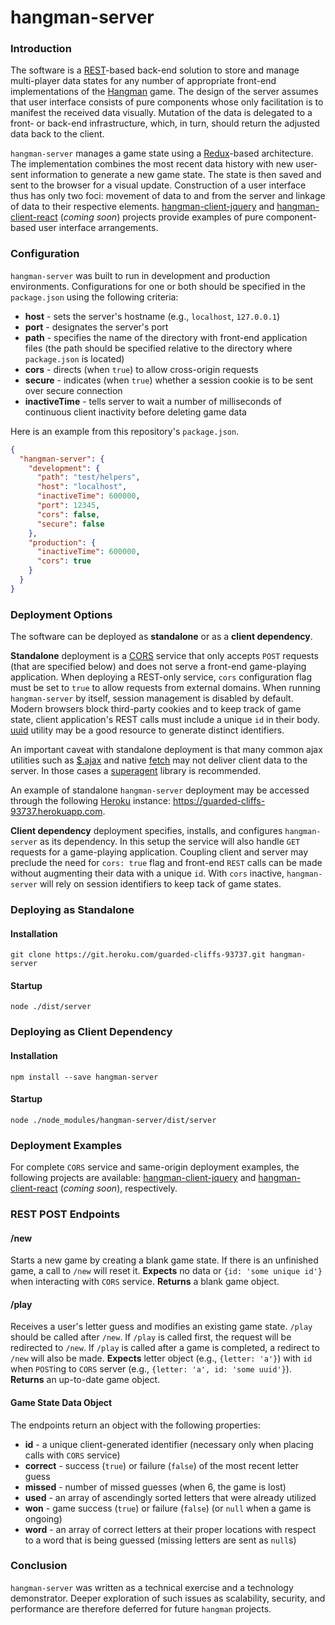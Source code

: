 # hangman-server

### Introduction

The software is a [REST](https://en.wikipedia.org/wiki/Representational_state_transfer)-based 
back-end solution to store and manage multi-player data states for any number of
appropriate front-end implementations of the [Hangman](https://en.wikipedia.org/wiki/Hangman_(game))
game.  The design of the server assumes that user interface consists of pure 
components whose only facilitation is to manifest the received data visually.
Mutation of the data is delegated to a front- or back-end infrastructure, which,
in turn, should return the adjusted data back to the client.

`hangman-server` manages a game state using a [Redux](http://redux.js.org/)-based
architecture.  The implementation combines the most recent data history with new 
user-sent information to generate a new game state.  The state is then saved and 
sent to the browser for a visual update.  Construction of a user interface thus 
has only two foci: movement of data to and from the server and linkage of data 
to their respective elements.  [hangman-client-jquery](https://github.com/aptivator/hangman-client-jquery)
and [hangman-client-react]() (*coming soon*) projects provide examples of pure 
component-based user interface arrangements.

### Configuration

`hangman-server` was built to run in development and production environments.
Configurations for one or both should be specified in the `package.json` using
the following criteria:

* **host** - sets the server's hostname (e.g., `localhost`, `127.0.0.1`)
* **port** - designates the server's port
* **path** - specifies the name of the directory with front-end application files
  (the path should be specified relative to the directory where `package.json` 
  is located)
* **cors** - directs (when `true`) to allow cross-origin requests
* **secure** - indicates (when `true`) whether a session cookie is to be sent
  over secure connection
* **inactiveTime** - tells server to wait a number of milliseconds of continuous
  client inactivity before deleting game data

Here is an example from this repository's `package.json`.

```json
{
  "hangman-server": {
    "development": {
      "path": "test/helpers",
      "host": "localhost",
      "inactiveTime": 600000,
      "port": 12345,
      "cors": false,
      "secure": false
    },
    "production": {
      "inactiveTime": 600000,
      "cors": true
    }
  }  
}
```

### Deployment Options

The software can be deployed as **standalone** or as a **client dependency**.

**Standalone** deployment is a [CORS](https://en.wikipedia.org/wiki/Cross-origin_resource_sharing)
service that only accepts `POST` requests (that are specified below) and does
not serve a front-end game-playing application.  When deploying a REST-only 
service, `cors` configuration flag must be set to `true` to allow requests from
external domains.  When running `hangman-server` by itself, session management 
is disabled by default.  Modern browsers block third-party cookies and to keep 
track of game state, client application's REST calls must include a unique `id`
in their body.  [uuid](https://www.npmjs.com/package/uuid) utility may be a good
resource to generate distinct identifiers.

An important caveat with standalone deployment is that many common ajax utilities
such as [$.ajax](http://api.jquery.com/jquery.ajax/) and native [fetch](https://developer.mozilla.org/en-US/docs/Web/API/Fetch_API/Using_Fetch)
may not deliver client data to the server.  In those cases a [superagent](https://visionmedia.github.io/superagent/)
library is recommended.

An example of standalone `hangman-server` deployment may be accessed through the
following [Heroku](https://www.heroku.com/) instance: https://guarded-cliffs-93737.herokuapp.com.  

**Client dependency** deployment specifies, installs, and configures 
`hangman-server` as its dependency.  In this setup the service will also handle
`GET` requests for a game-playing application.  Coupling client and server
may preclude the need for `cors: true` flag and front-end `REST` calls can be 
made without augmenting their data with a unique `id`.  With `cors` inactive,
`hangman-server` will rely on session identifiers to keep tack of game states.

### Deploying as Standalone

#### Installation

```
git clone https://git.heroku.com/guarded-cliffs-93737.git hangman-server
```

#### Startup

```
node ./dist/server
```

### Deploying as Client Dependency

#### Installation

```
npm install --save hangman-server
```

#### Startup

```
node ./node_modules/hangman-server/dist/server
```

### Deployment Examples

For complete `CORS` service and same-origin deployment examples, the following
projects are available: [hangman-client-jquery](https://github.com/aptivator/hangman-client-jquery) 
and [hangman-client-react]() (*coming soon*), respectively.

### REST POST Endpoints

#### /new

Starts a new game by creating a blank game state.  If there is an unfinished game,
a call to `/new` will reset it.  **Expects** no data or `{id: 'some unique id'}`
when interacting with `CORS` service.  **Returns** a blank game object.

#### /play

Receives a user's letter guess and modifies an existing game state.  `/play` should
be called after `/new`.  If `/play` is called first, the request will be redirected
to `/new`.  If `/play` is called after a game is completed, a redirect to `/new` 
will also be made.  **Expects** letter object (e.g., `{letter: 'a'}`) with `id`
when `POST`ing to `CORS` server (e.g., `{letter: 'a', id: 'some uuid'}`).
**Returns** an up-to-date game object.

#### Game State Data Object

The endpoints return an object with the following properties:

* **id** - a unique client-generated identifier (necessary only when placing 
  calls with `CORS` service)
* **correct** - success (`true`) or failure (`false`) of the most recent letter 
  guess
* **missed** - number of missed guesses (when 6, the game is lost)
* **used** - an array of ascendingly sorted letters that were already utilized
* **won** - game success (`true`) or failure (`false`) (or `null` when a game is
  ongoing)
* **word** - an array of correct letters at their proper locations with
  respect to a word that is being guessed (missing letters are sent as `null`s)

### Conclusion

`hangman-server` was written as a technical exercise and a technology demonstrator.
Deeper exploration of such issues as scalability, security, and performance are
therefore deferred for future `hangman` projects. 
